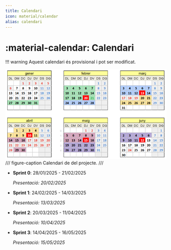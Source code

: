 ```yaml
---
title: Calendari
icon: material/calendar
alias: calendari
---
```

# :material-calendar: Calendari

!!! warning
    Aquest calendari és provisional i pot ser modificat.

![Calendari](img/calendari.png)
/// figure-caption
Calendari de del projecte.
///

- __Sprint 0__: 28/01/2025 - 21/02/2025

    _Presentació: 20/02/2025_

- __Sprint 1__: 24/02/2025 - 14/03/2025

    _Presentació: 13/03/2025_

- __Sprint 2__: 20/03/2025 - 11/04/2025

    _Presentació: 10/04/2025_

- __Sprint 3__: 14/04/2025 - 16/05/2025

    _Presentació: 15/05/2025_
